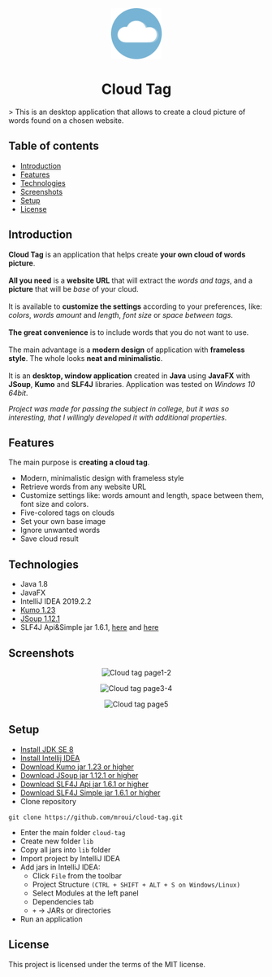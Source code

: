 <p align="center">
  <img src="./src/Assets/Images/icon.png" alt="Cloud Tag logo icon" width="100"/>
</p>
<h1 align="center">
	Cloud Tag
</h1>
> This is an desktop application that allows to create a cloud picture of words found on a chosen website.

## Table of contents
* [Introduction](#introduction)
* [Features](#features)
* [Technologies](#technologies)
* [Screenshots](#screenshots)
* [Setup](#setup)
* [License](#license)

## Introduction
**Cloud Tag** is an application that helps create **your own cloud of words picture**.
</br></br>
**All you need** is a **website URL** that will extract the *words and tags*, and a **picture** that will be *base* of your cloud.
</br></br>
It is available to **customize the settings** according to your preferences, like: *colors*, *words amount* and *length*, *font size* or *space between tags*.
</br></br>
**The great convenience** is to include words that you do not want to use.
</br></br>
The main advantage is a **modern design** of application with **frameless style**. The whole looks **neat and minimalistic**.
</br></br>
It is an **desktop, window application** created in **Java** using **JavaFX** with **JSoup**, **Kumo** and **SLF4J** libraries. Application was tested on *Windows 10 64bit*.

*Project was made for passing the subject in college, but it was so interesting, that I willingly developed it with additional properties.*

## Features
The main purpose is **creating a cloud tag**. 
* Modern, minimalistic design with frameless style
* Retrieve words from any website URL
* Customize settings like: words amount and length, space between them, font size and colors.
* Five-colored tags on clouds
* Set your own base image
* Ignore unwanted words
* Save cloud result

## Technologies
* Java 1.8
* JavaFX
* IntelliJ IDEA 2019.2.2
* [Kumo 1.23](https://github.com/kennycason/kumo)
* [JSoup 1.12.1](https://jsoup.org/)
* SLF4J Api&Simple jar 1.6.1, [here](https://mvnrepository.com/artifact/org.slf4j/slf4j-api/1.6.1) and [here](https://mvnrepository.com/artifact/org.slf4j/slf4j-simple/1.6.1)

## Screenshots
<p align="center">
  <img src="https://i.ibb.co/CPXHhkd/screen1cloudtag.png" alt="Cloud tag page1-2"/>
</p>
<p align="center">
  <img src="https://i.ibb.co/rkMt4x1/screen2cloudtag.png" alt="Cloud tag page3-4"/>
</p>
<p align="center">
  <img src="https://i.ibb.co/GWCByw6/screen3cloudtag.png" alt="Cloud tag page5"/>
</p>

## Setup
* [Install JDK SE 8](https://www.oracle.com/technetwork/java/javase/downloads/jdk8-downloads-2133151.html)
* [Install Intellij IDEA](https://www.jetbrains.com/idea/download/)
* [Download Kumo jar 1.23 or higher](https://mvnrepository.com/artifact/com.kennycason/kumo)
* [Download JSoup jar 1.12.1 or higher](https://jsoup.org/download)
* [Download SLF4J Api jar 1.6.1 or higher](https://mvnrepository.com/artifact/org.slf4j/slf4j-api)
* [Download SLF4J Simple jar 1.6.1 or higher](https://mvnrepository.com/artifact/org.slf4j/slf4j-simple)
* Clone repository
```
git clone https://github.com/mroui/cloud-tag.git
```
* Enter the main folder `cloud-tag`
* Create new folder `lib`
* Copy all jars into `lib` folder
* Import project by IntelliJ IDEA
* Add jars in IntelliJ IDEA:
    * Click `File` from the toolbar
    * Project Structure `(CTRL + SHIFT + ALT + S on Windows/Linux)`
    * Select Modules at the left panel
    * Dependencies tab
    * `+` -> JARs or directories
* Run an application

## License
This project is licensed under the terms of the MIT license.